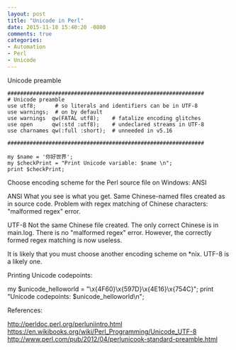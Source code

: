 ```yaml
---
layout: post
title: "Unicode in Perl"
date: 2015-11-18 15:40:20 -0800
comments: true
categories: 
- Automation
- Perl
- Unicode
---
```


Unicode preamble

```[perl]
##############################################################
# Unicode preamble
use utf8;      # so literals and identifiers can be in UTF-8
use warnings;  # on by default
use warnings  qw(FATAL utf8);    # fatalize encoding glitches
use open      qw(:std :utf8);    # undeclared streams in UTF-8
use charnames qw(:full :short);  # unneeded in v5.16

##############################################################

my $name = '你好世界';
my $checkPrint = "Print Unicode variable: $name \n";
print $checkPrint;
```

Choose encoding scheme for the Perl source file on Windows: ANSI

ANSI
What you see is what you get. Same Chinese-named files created as in source code.
Problem with regex matching of Chinese characters: "malformed regex" error.

UTF-8
Not the same Chinese file created. The only correct Chinese is in main.log.
There is no "malformed regex" error. However, the correctly formed regex matching is now useless.

It is likely that you must choose another encoding scheme on *nix. UTF-8 is a likely one.




Printing Unicode codepoints:

my $unicode_helloworld = "\x{4F60}\x{597D}\x{4E16}\x{754C}";
print "Unicode codepoints: $unicode_helloworld\n";



References:

http://perldoc.perl.org/perluniintro.html
https://en.wikibooks.org/wiki/Perl_Programming/Unicode_UTF-8
http://www.perl.com/pub/2012/04/perlunicook-standard-preamble.html